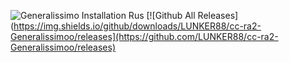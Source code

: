![Generalissimo Installation Rus](https://user-images.githubusercontent.com/78301641/111901237-cd809800-8a47-11eb-8fbe-ef6185dfb16c.png)
[![Github All Releases](https://img.shields.io/github/downloads/LUNKER88/cc-ra2-Generalissimoo/releases](https://github.com/LUNKER88/cc-ra2-Generalissimoo/releases)
